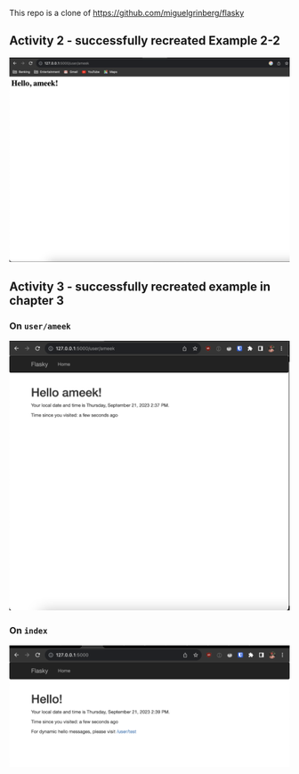This repo is a clone of https://github.com/miguelgrinberg/flasky

## Activity 2 - successfully recreated Example 2-2
![Activity 2 - successfully recreated Example 2-2](image.png)

## Activity 3 - successfully recreated example in chapter 3
### On `user/ameek`
![Alt text](image-1.png)

### On `index`
![Alt text](image-2.png)